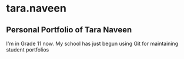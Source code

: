 # tara.naveen
## Personal Portfolio of Tara Naveen


I'm in Grade 11 now. My school has just begun using Git for maintaining student portfolios

